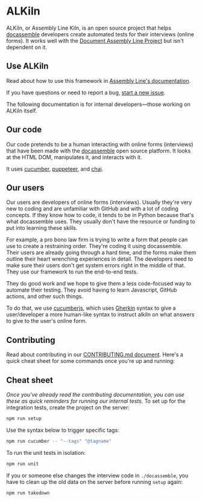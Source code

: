 # ALKiln

ALKiln, or Assembly Line Kiln, is an open source project that helps [docassemble](https://docassemble.org/) developers create automated tests for their interviews (online forms). It works well with the [Document Assembly Line Project](https://suffolklitlab.org/docassemble-AssemblyLine-documentation) but isn't dependent on it.

<!-- 
https://github.com/18F/open-source-guide/blob/18f-pages/pages/making-readmes-readable.md
√ What is this repo or project? (You can reuse the repo description you used earlier because this section doesn’t have to be long.)
√ How does it work?
√ Who will use this repo or project?
√ What is the goal of this project?
-->

## Use ALKiln

Read about how to use this framework in [Assembly Line's documentation](https://suffolklitlab.org/docassemble-AssemblyLine-documentation/docs/automated_integrated_testing/).

If you have questions or need to report a bug, [start a new issue](https://github.com/SuffolkLITLab/ALKiln/issues/new).

The following documentation is for internal developers—those working on ALKiln itself.

## Our code

Our code pretends to be a human interacting with online forms (interviews) that have been made with the [docassemble](https://docassemble.org) open source platform. It looks at the HTML DOM, manipulates it, and interacts with it.

It uses [cucumber](https://cucumber.io/docs/installation/javascript/), [puppeteer](https://pptr.dev/), and [chai](https://www.chaijs.com/).

## Our users

Our users are developers of online forms (interviews). Usually they're very new to coding and are unfamiliar with GitHub and with a lot of coding concepts. If they know how to code, it tends to be in Python because that's what docassemble uses. They usually don't have the resource or funding to put into learning these skills.

For example, a pro bono law firm is trying to write a form that people can use to create a restraining order. They're coding it using docassemble. Their users are already going through a hard time, and the forms make them outline their heart wrenching experiences in detail. The developers need to make sure their users don't get system errors right in the middle of that. They use our framework to run the end-to-end tests.

They do good work and we hope to give them a less code-focused way to automate their testing. They avoid having to learn Javascript, GitHub actions, and other such things.

To do that, we use [cucumberjs](https://cucumber.io/docs/installation/javascript/), which uses [Gherkin](https://cucumber.io/docs/gherkin/reference/) syntax to give a user/developer a more human-like syntax to instruct alkiln on what answers to give to the user's online form.

## Contributing

Read about contributing in our [CONTRIBUTING.md document](CONTRIBUTING.md). Here's a quick cheat sheet for some commands once you're up and running:

## Cheat sheet

*Once you've already read the contributing documentation, you can use these as quick reminders for running our internal tests.*
To set up for the integration tests, create the project on the server:

```bash
npm run setup
```

Use the syntax below to trigger specific tags:

```bash
npm run cucumber -- "--tags" "@tagname"
```

To run the unit tests in isolation:

```bash
npm run unit
```

If you or someone else changes the interview code in `./docassemble`, you have to clean up the old data on the server before running `setup` again:

```bash
npm run takedown
```

